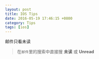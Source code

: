 ```yaml
---
layout: post
title: IOS Tips
date: 2016-05-19 17:46:15 +0800
category: Tips
tags: [ios]
---
```



邮件只看未读

> 在`邮件`里的搜索中直接搜 **未读** 或 **Unread**
